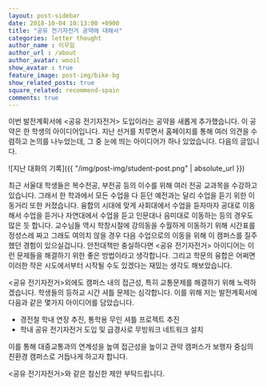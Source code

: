 ```yaml
---
layout: post-sidebar
date: 2018-10-04 10:13:00 +0900
title: "공유 전기자전거 공약에 대해서"
categories: letter thought
author_name : 이우일
author_url : /about
author_avatar: wooil
show_avatar : true
feature_image: post-img/bike-bg
show_related_posts: true
square_related: recommend-spain
comments: true
---
```


이번 발전계획서에 &lt;공유 전기자전거&gt; 도입이라는 공약을 새롭게 추가했습니다. 이 공약은 한 학생의 아이디어입니다. 지난 선거를 치루면서 홈페이지를 통해 여러 의견을 수렴하고 논의를 나누었는데, 그 중 눈에 띄는 아이디어가 하나 있었습니다. 다음의 글입니다.

![지난 대화의 기록]({{ "/img/post-img/student-post.png" | absolute_url }})

최근 서울대 학생들은 복수전공, 부전공 등의 이수를 위해 여러 전공 교과목을 수강하고 있습니다. 그래서 한 학과에서 모든 수업을 다 듣던 예전과는 달리 수업을 듣기 위한 이동거리 또한 커졌습니다. 융합의 시대에 맞게 사회대에서 수업을 듣자마자 공대로 이동해서 수업을 듣거나 자연대에서 수업을 듣고 인문대나 음미대로 이동하는 등의 경우도 많은 듯 합니다. 교수님들 역시 학창시절에 강의동을 수월하게 이동하기 위해 시간표를 정성스레 짜고 그래도 여의치 않을 경우 다음 수업으로의 이동을 위해 이 캠퍼스를 질주했던 경험이 있으실겁니다. 안전대책만 충실하다면 &lt;공유 전기자전거&gt; 아이디어는 이런 문제들을 해결하기 위한 좋은 방법이라고 생각합니다. 그리고 학문의 융합은 어쩌면 이러한 작은 시도에서부터 시작될 수도 있겠다는 재밌는 생각도 해보았습니다.

&lt;공유 전기자전거&gt;외에도 캠퍼스 내의 접근성, 특히 교통문제를 해결하기 위해 노력하겠습니다. 학생들의 등하교 시간 셔틀 문제는 심각합니다. 이를 위해 저는 발전계획서에 다음과 같은 몇가지 아이디어를 담았습니다.

* 경전철 학내 연장 추진, 통학용 무인 셔틀 프로젝트 추진
* 학내 공유 전기자전거 도입 및 급경사로 무빙워크 네트워크 설치

이를 통해 대중교통과의 연계성을 높여 접근성을 높이고 관악 캠퍼스가 보행자 중심의 친환경 캠퍼스로 거듭나게 하고자 합니다.

&lt;공유 전기자전거&gt;와 같은 참신한 제안 부탁드립니다.
